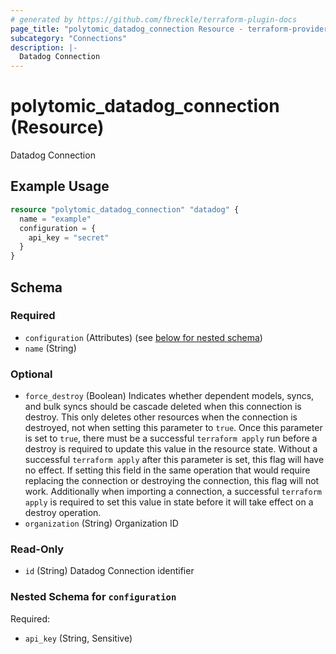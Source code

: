 ```yaml
---
# generated by https://github.com/fbreckle/terraform-plugin-docs
page_title: "polytomic_datadog_connection Resource - terraform-provider-polytomic"
subcategory: "Connections"
description: |-
  Datadog Connection
---
```


# polytomic_datadog_connection (Resource)

Datadog Connection

## Example Usage

```terraform
resource "polytomic_datadog_connection" "datadog" {
  name = "example"
  configuration = {
    api_key = "secret"
  }
}
```

<!-- schema generated by tfplugindocs -->
## Schema

### Required

- `configuration` (Attributes) (see [below for nested schema](#nestedatt--configuration))
- `name` (String)

### Optional

- `force_destroy` (Boolean) Indicates whether dependent models, syncs, and bulk syncs should be cascade deleted when this connection is destroy. This only deletes other resources when the connection is destroyed, not when setting this parameter to `true`. Once this parameter is set to `true`, there must be a successful `terraform apply` run before a destroy is required to update this value in the resource state. Without a successful `terraform apply` after this parameter is set, this flag will have no effect. If setting this field in the same operation that would require replacing the connection or destroying the connection, this flag will not work. Additionally when importing a connection, a successful `terraform apply` is required to set this value in state before it will take effect on a destroy operation.
- `organization` (String) Organization ID

### Read-Only

- `id` (String) Datadog Connection identifier

<a id="nestedatt--configuration"></a>
### Nested Schema for `configuration`

Required:

- `api_key` (String, Sensitive)


